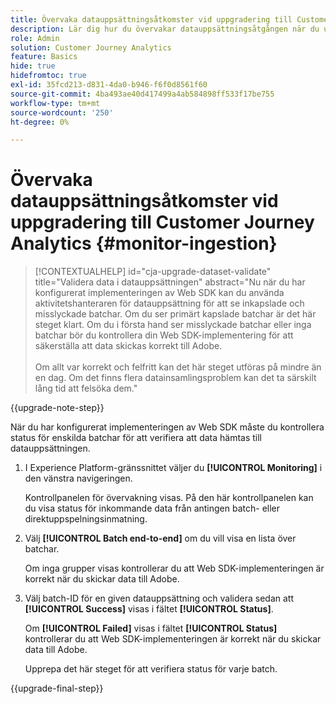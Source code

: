 ```yaml
---
title: Övervaka datauppsättningsåtkomster vid uppgradering till Customer Journey Analytics
description: Lär dig hur du övervakar datauppsättningsåtgången när du uppgraderar till Customer Journey Analytics
role: Admin
solution: Customer Journey Analytics
feature: Basics
hide: true
hidefromtoc: true
exl-id: 35fcd213-d831-4da0-b946-f6f0d8561f60
source-git-commit: 4ba493ae40d417499a4ab584898ff533f17be755
workflow-type: tm+mt
source-wordcount: '250'
ht-degree: 0%

---
```


# Övervaka datauppsättningsåtkomster vid uppgradering till Customer Journey Analytics {#monitor-ingestion}

<!-- markdownlint-disable MD034 -->

>[!CONTEXTUALHELP]
>id="cja-upgrade-dataset-validate"
>title="Validera data i datauppsättningen"
>abstract="Nu när du har konfigurerat implementeringen av Web SDK kan du använda aktivitetshanteraren för datauppsättning för att se inkapslade och misslyckade batchar. Om du ser primärt kapslade batchar är det här steget klart. Om du i första hand ser misslyckade batchar eller inga batchar bör du kontrollera din Web SDK-implementering för att säkerställa att data skickas korrekt till Adobe.<br><br>Om allt var korrekt och felfritt kan det här steget utföras på mindre än en dag. Om det finns flera datainsamlingsproblem kan det ta särskilt lång tid att felsöka dem."

<!-- markdownlint-enable MD034 -->

{{upgrade-note-step}}

<!-- Should we single source this instead of duplicate it? The following steps were copied from: /help/data-ingestion/aepwebsdk.md-->

När du har konfigurerat implementeringen av Web SDK måste du kontrollera status för enskilda batchar för att verifiera att data hämtas till datauppsättningen.

1. I Experience Platform-gränssnittet väljer du **[!UICONTROL Monitoring]** i den vänstra navigeringen.

   Kontrollpanelen för övervakning visas. På den här kontrollpanelen kan du visa status för inkommande data från antingen batch- eller direktuppspelningsinmatning.

   <!-- insert screenshot -->

1. Välj **[!UICONTROL Batch end-to-end]** om du vill visa en lista över batchar.

   Om inga grupper visas kontrollerar du att Web SDK-implementeringen är korrekt när du skickar data till Adobe.

   <!-- insert screenshot -->

1. Välj batch-ID för en given datauppsättning och validera sedan att **[!UICONTROL Success]** visas i fältet **[!UICONTROL Status]**.

   Om **[!UICONTROL Failed]** visas i fältet **[!UICONTROL Status]** kontrollerar du att Web SDK-implementeringen är korrekt när du skickar data till Adobe.

   Upprepa det här steget för att verifiera status för varje batch.

{{upgrade-final-step}}

